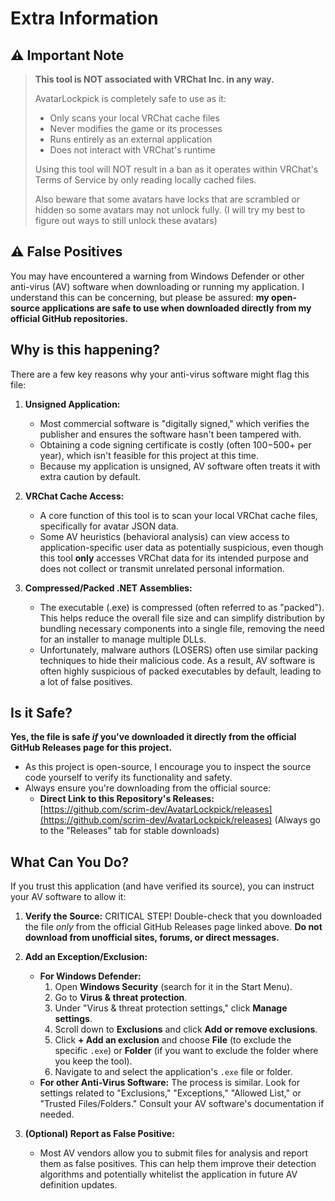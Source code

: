 # Extra Information

## ⚠️ Important Note
> **This tool is NOT associated with VRChat Inc. in any way.**
> 
> AvatarLockpick is completely safe to use as it:
> - Only scans your local VRChat cache files
> - Never modifies the game or its processes
> - Runs entirely as an external application
> - Does not interact with VRChat's runtime
> 
> Using this tool will NOT result in a ban as it operates within VRChat's Terms of Service by only reading locally cached files.
>
> Also beware that some avatars have locks that are scrambled or hidden so some avatars may not unlock fully. (I will try my best to figure out ways to still unlock these avatars)

## ⚠️ False Positives
You may have encountered a warning from Windows Defender or other anti-virus (AV) software when downloading or running my application. I understand this can be concerning, but please be assured: **my open-source applications are safe to use when downloaded directly from my official GitHub repositories.**

## Why is this happening?

There are a few key reasons why your anti-virus software might flag this file:

1.  **Unsigned Application:**
    *   Most commercial software is "digitally signed," which verifies the publisher and ensures the software hasn't been tampered with.
    *   Obtaining a code signing certificate is costly (often $100-$500+ per year), which isn't feasible for this project at this time.
    *   Because my application is unsigned, AV software often treats it with extra caution by default.

2.  **VRChat Cache Access:**
    *   A core function of this tool is to scan your local VRChat cache files, specifically for avatar JSON data.
    *   Some AV heuristics (behavioral analysis) can view access to application-specific user data as potentially suspicious, even though this tool **only** accesses VRChat data for its intended purpose and does not collect or transmit unrelated personal information.

3.  **Compressed/Packed .NET Assemblies:**
    *   The executable (.exe) is compressed (often referred to as "packed"). This helps reduce the overall file size and can simplify distribution by bundling necessary components into a single file, removing the need for an installer to manage multiple DLLs.
    *   Unfortunately, malware authors (LOSERS) often use similar packing techniques to hide their malicious code. As a result, AV software is often highly suspicious of packed executables by default, leading to a lot of false positives.

## Is it Safe?

**Yes, the file is safe *if* you've downloaded it directly from the official GitHub Releases page for this project.**

*   As this project is open-source, I encourage you to inspect the source code yourself to verify its functionality and safety.
*   Always ensure you're downloading from the official source:
    *   **Direct Link to this Repository's Releases:** [https://github.com/scrim-dev/AvatarLockpick/releases](https://github.com/scrim-dev/AvatarLockpick/releases) (Always go to the "Releases" tab for stable downloads)

## What Can You Do?

If you trust this application (and have verified its source), you can instruct your AV software to allow it:

1.  **Verify the Source:** CRITICAL STEP! Double-check that you downloaded the file *only* from the official GitHub Releases page linked above. **Do not download from unofficial sites, forums, or direct messages.**

2.  **Add an Exception/Exclusion:**
    *   **For Windows Defender:**
        1.  Open **Windows Security** (search for it in the Start Menu).
        2.  Go to **Virus & threat protection**.
        3.  Under "Virus & threat protection settings," click **Manage settings**.
        4.  Scroll down to **Exclusions** and click **Add or remove exclusions**.
        5.  Click **+ Add an exclusion** and choose **File** (to exclude the specific `.exe`) or **Folder** (if you want to exclude the folder where you keep the tool).
        6.  Navigate to and select the application's `.exe` file or folder.
    *   **For other Anti-Virus Software:** The process is similar. Look for settings related to "Exclusions," "Exceptions," "Allowed List," or "Trusted Files/Folders." Consult your AV software's documentation if needed.

3.  **(Optional) Report as False Positive:**
    *   Most AV vendors allow you to submit files for analysis and report them as false positives. This can help them improve their detection algorithms and potentially whitelist the application in future AV definition updates.
